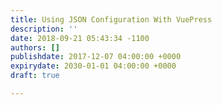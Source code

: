 ```yaml
---
title: Using JSON Configuration With VuePress
description: ''
date: 2018-09-21 05:43:34 -1100
authors: []
publishdate: 2017-12-07 04:00:00 +0000
expirydate: 2030-01-01 04:00:00 +0000
draft: true

---
```

